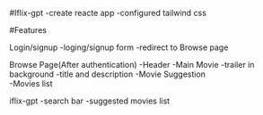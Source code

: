 #Iflix-gpt
-create reacte app
-configured tailwind css


#Features 

Login/signup
    -loging/signup form
    -redirect to Browse page

Browse Page(After authentication)
    -Header
    -Main Movie
        -trailer in background
        -title and description
        -Movie Suggestion  
            -Movies list

iflix-gpt 
    -search bar
    -suggested movies list